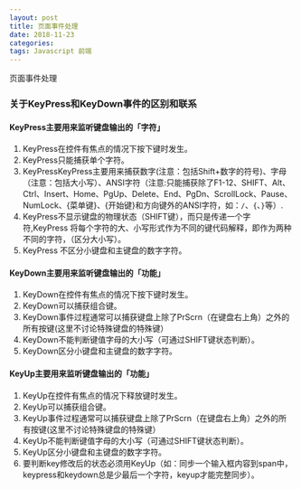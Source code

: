 ```yaml
---
layout: post
title: 页面事件处理
date: 2018-11-23
categories: 
tags: Javascript 前端
---
```

页面事件处理


### 关于KeyPress和KeyDown事件的区别和联系

#### KeyPress主要用来监听键盘输出的「字符」

1. KeyPress在控件有焦点的情况下按下键时发生。
2. KeyPress只能捕获单个字符。
3. KeyPressKeyPress主要用来捕获数字(注意：包括Shift+数字的符号)、字母（注意：包括大小写）、ANSI字符（注意:只能捕获除了F1-12、SHIFT、Alt、Ctrl、Insert、Home、PgUp、Delete、End、PgDn、ScrollLock、Pause、NumLock、{菜单键}、{开始键}和方向键外的ANSI字符，如：`/`、`{`、`}`等）.
4. KeyPress不显示键盘的物理状态（SHIFT键），而只是传递一个字符,KeyPress 将每个字符的大、小写形式作为不同的键代码解释，即作为两种不同的字符，（区分大小写）。
5. KeyPress 不区分小键盘和主键盘的数字字符。

#### KeyDown主要用来监听键盘输出的「功能」

1. KeyDown在控件有焦点的情况下按下键时发生。
2. KeyDown可以捕获组合键。
3. KeyDown事件过程通常可以捕获键盘上除了PrScrn（在键盘右上角）之外的所有按键(这里不讨论特殊键盘的特殊键）
4. KeyDown不能判断键值字母的大小写（可通过SHIFT键状态判断）。
5. KeyDown区分小键盘和主键盘的数字字符。


#### KeyUp主要用来监听键盘输出的「功能」

1. KeyUp在控件有焦点的情况下释放键时发生。
2. KeyUp可以捕获组合键。
3. KeyUp事件过程通常可以捕获键盘上除了PrScrn（在键盘右上角）之外的所有按键(这里不讨论特殊键盘的特殊键）
4. KeyUp不能判断键值字母的大小写（可通过SHIFT键状态判断）。
5. KeyUp区分小键盘和主键盘的数字字符。
6. 要判断key修改后的状态必须用KeyUp（如：同步一个输入框内容到span中，keypress和keydown总是少最后一个字符，keyup才能完整同步）。